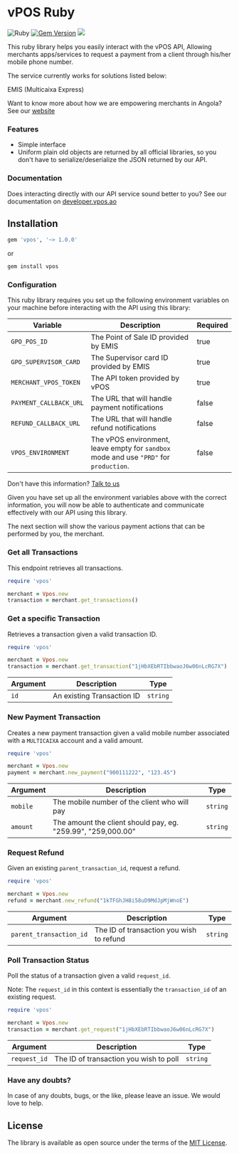 # vPOS Ruby

![Ruby](https://github.com/nextbss/vpos-ruby/workflows/Ruby/badge.svg)
[![Gem Version](https://badge.fury.io/rb/vpos.svg)](https://badge.fury.io/rb/vpos)
[![](https://img.shields.io/badge/nextbss-opensource-blue.svg)](https://www.nextbss.co.ao)

This ruby library helps you easily interact with the vPOS API,
Allowing merchants apps/services to request a payment from a client through his/her mobile phone number.

The service currently works for solutions listed below:

EMIS (Multicaixa Express)

Want to know more about how we are empowering merchants in Angola? See our [website](https://vpos.ao)

### Features
- Simple interface
- Uniform plain old objects are returned by all official libraries, so you don't have
to serialize/deserialize the JSON returned by our API.

### Documentation
Does interacting directly with our API service sound better to you? 
See our documentation on [developer.vpos.ao](https://developer.vpos.ao)

## Installation
```ruby
gem 'vpos', '~> 1.0.0'
```

or 

```ruby
gem install vpos
```

### Configuration
This ruby library requires you set up the following environment variables on your machine before
interacting with the API using this library:

| Variable | Description | Required |
| --- | --- | --- |
| `GPO_POS_ID` | The Point of Sale ID provided by EMIS | true |
| `GPO_SUPERVISOR_CARD` | The Supervisor card ID provided by EMIS | true |
| `MERCHANT_VPOS_TOKEN` | The API token provided by vPOS | true |
| `PAYMENT_CALLBACK_URL` | The URL that will handle payment notifications | false |
| `REFUND_CALLBACK_URL` | The URL that will handle refund notifications | false |
| `VPOS_ENVIRONMENT` | The vPOS environment, leave empty for `sandbox` mode and use `"PRD"` for `production`.  | false |

Don't have this information? [Talk to us](suporte@vpos.ao)

Given you have set up all the environment variables above with the correct information, you will now
be able to authenticate and communicate effectively with our API using this library. 

The next section will show the various payment actions that can be performed by you, the merchant.

### Get all Transactions
This endpoint retrieves all transactions.

```ruby
require 'vpos'

merchant = Vpos.new
transaction = merchant.get_transactions()
```

### Get a specific Transaction
Retrieves a transaction given a valid transaction ID.


```ruby
require 'vpos'

merchant = Vpos.new
transaction = merchant.get_transaction("1jHbXEbRTIbbwaoJ6w06nLcRG7X")
```

| Argument | Description | Type |
| --- | --- | --- |
| `id` | An existing Transaction ID | `string`

### New Payment Transaction
Creates a new payment transaction given a valid mobile number associated with a `MULTICAIXA` account
and a valid amount.

```ruby
require 'vpos'

merchant = Vpos.new
payment = merchant.new_payment("900111222", "123.45")
```

| Argument | Description | Type |
| --- | --- | --- |
| `mobile` | The mobile number of the client who will pay | `string`
| `amount` | The amount the client should pay, eg. "259.99", "259,000.00" | `string`

### Request Refund
Given an existing `parent_transaction_id`, request a refund.

```ruby
require 'vpos'

merchant = Vpos.new
refund = merchant.new_refund("1kTFGhJH8i58uD9MdJpMjWnoE")
```

| Argument | Description | Type |
| --- | --- | --- |
| `parent_transaction_id` | The ID of transaction you wish to refund | `string`

### Poll Transaction Status
Poll the status of a transaction given a valid `request_id`. 

Note: The `request_id` in this context is essentially the `transaction_id` of an existing request. 

```ruby
require 'vpos'

merchant = Vpos.new
transaction = merchant.get_request("1jHbXEbRTIbbwaoJ6w06nLcRG7X")
```

| Argument | Description | Type |
| --- | --- | --- |
| `request_id` | The ID of transaction you wish to poll | `string`

### Have any doubts?
In case of any doubts, bugs, or the like, please leave an issue. We would love to help.

License
----------------

The library is available as open source under the terms of the [MIT License](http://opensource.org/licenses/MIT).
